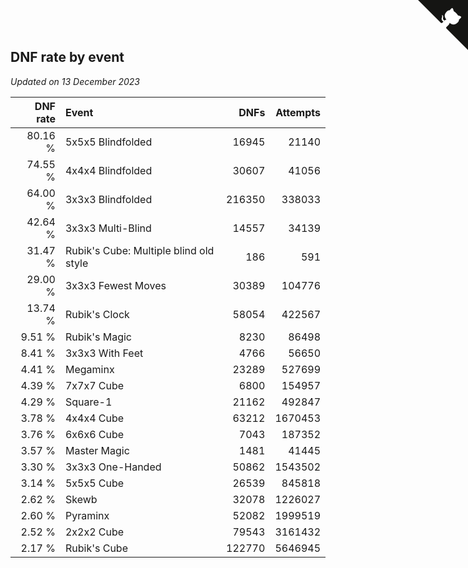 ## DNF rate by event

*Updated on 13 December 2023*

| DNF rate | Event | DNFs | Attempts |
| ---: | :--- | ---: | ---: |
| 80.16 % | 5x5x5 Blindfolded | 16945 | 21140 |
| 74.55 % | 4x4x4 Blindfolded | 30607 | 41056 |
| 64.00 % | 3x3x3 Blindfolded | 216350 | 338033 |
| 42.64 % | 3x3x3 Multi-Blind | 14557 | 34139 |
| 31.47 % | Rubik's Cube: Multiple blind old style | 186 | 591 |
| 29.00 % | 3x3x3 Fewest Moves | 30389 | 104776 |
| 13.74 % | Rubik's Clock | 58054 | 422567 |
| 9.51 % | Rubik's Magic | 8230 | 86498 |
| 8.41 % | 3x3x3 With Feet | 4766 | 56650 |
| 4.41 % | Megaminx | 23289 | 527699 |
| 4.39 % | 7x7x7 Cube | 6800 | 154957 |
| 4.29 % | Square-1 | 21162 | 492847 |
| 3.78 % | 4x4x4 Cube | 63212 | 1670453 |
| 3.76 % | 6x6x6 Cube | 7043 | 187352 |
| 3.57 % | Master Magic | 1481 | 41445 |
| 3.30 % | 3x3x3 One-Handed | 50862 | 1543502 |
| 3.14 % | 5x5x5 Cube | 26539 | 845818 |
| 2.62 % | Skewb | 32078 | 1226027 |
| 2.60 % | Pyraminx | 52082 | 1999519 |
| 2.52 % | 2x2x2 Cube | 79543 | 3161432 |
| 2.17 % | Rubik's Cube | 122770 | 5646945 |


<a href="https://github.com/jonatanklosko/wca_statistics" class="github-corner" aria-label="View source on Github"><svg width="80" height="80" viewBox="0 0 250 250" style="fill:#151513; color:#fff; position: absolute; top: 0; border: 0; right: 0;" aria-hidden="true"><path d="M0,0 L115,115 L130,115 L142,142 L250,250 L250,0 Z"></path><path d="M128.3,109.0 C113.8,99.7 119.0,89.6 119.0,89.6 C122.0,82.7 120.5,78.6 120.5,78.6 C119.2,72.0 123.4,76.3 123.4,76.3 C127.3,80.9 125.5,87.3 125.5,87.3 C122.9,97.6 130.6,101.9 134.4,103.2" fill="currentColor" style="transform-origin: 130px 106px;" class="octo-arm"></path><path d="M115.0,115.0 C114.9,115.1 118.7,116.5 119.8,115.4 L133.7,101.6 C136.9,99.2 139.9,98.4 142.2,98.6 C133.8,88.0 127.5,74.4 143.8,58.0 C148.5,53.4 154.0,51.2 159.7,51.0 C160.3,49.4 163.2,43.6 171.4,40.1 C171.4,40.1 176.1,42.5 178.8,56.2 C183.1,58.6 187.2,61.8 190.9,65.4 C194.5,69.0 197.7,73.2 200.1,77.6 C213.8,80.2 216.3,84.9 216.3,84.9 C212.7,93.1 206.9,96.0 205.4,96.6 C205.1,102.4 203.0,107.8 198.3,112.5 C181.9,128.9 168.3,122.5 157.7,114.1 C157.9,116.9 156.7,120.9 152.7,124.9 L141.0,136.5 C139.8,137.7 141.6,141.9 141.8,141.8 Z" fill="currentColor" class="octo-body"></path></svg></a><style>.github-corner:hover .octo-arm{animation:octocat-wave 560ms ease-in-out}@keyframes octocat-wave{0%,100%{transform:rotate(0)}20%,60%{transform:rotate(-25deg)}40%,80%{transform:rotate(10deg)}}@media (max-width:500px){.github-corner:hover .octo-arm{animation:none}.github-corner .octo-arm{animation:octocat-wave 560ms ease-in-out}}</style>
